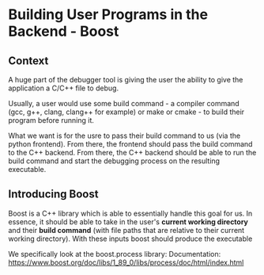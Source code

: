 # Building User Programs in the Backend - Boost

## Context
A huge part of the debugger tool is giving the user the ability to give the application a C/C++ file to debug.

Usually, a user would use some build command - a compiler command (gcc, g++, clang, clang++ for example) or make or cmake - to build their program before running it.

What we want is for the usre to pass their build command to us (via the python frontend). From there, the frontend should pass the build command to the C++ backend. From there, the C++ backend should be able to run the build command and start the debugging process on the resulting executable.

## Introducing Boost
Boost is a C++ library which is able to essentially handle this goal for us. In essence, it should be able to take in the user's **current working directory** and their **build command** (with file paths that are relative to their current working directory). With these inputs boost should produce the executable

We specifically look at the boost.process library:
Documentation: https://www.boost.org/doc/libs/1_89_0/libs/process/doc/html/index.html